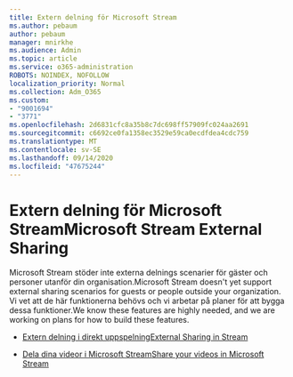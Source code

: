 ```yaml
---
title: Extern delning för Microsoft Stream
ms.author: pebaum
author: pebaum
manager: mnirkhe
ms.audience: Admin
ms.topic: article
ms.service: o365-administration
ROBOTS: NOINDEX, NOFOLLOW
localization_priority: Normal
ms.collection: Adm_O365
ms.custom:
- "9001694"
- "3771"
ms.openlocfilehash: 2d6831cfc8a35b8c7dc698ff57909fc024aa2691
ms.sourcegitcommit: c6692ce0fa1358ec3529e59ca0ecdfdea4cdc759
ms.translationtype: MT
ms.contentlocale: sv-SE
ms.lasthandoff: 09/14/2020
ms.locfileid: "47675244"
---
```

# <a name="microsoft-stream-external-sharing"></a><span data-ttu-id="4d8d1-102">Extern delning för Microsoft Stream</span><span class="sxs-lookup"><span data-stu-id="4d8d1-102">Microsoft Stream External Sharing</span></span>

<span data-ttu-id="4d8d1-103">Microsoft Stream stöder inte externa delnings scenarier för gäster och personer utanför din organisation.</span><span class="sxs-lookup"><span data-stu-id="4d8d1-103">Microsoft Stream doesn't yet support external sharing scenarios for guests or people outside your organization.</span></span> <span data-ttu-id="4d8d1-104">Vi vet att de här funktionerna behövs och vi arbetar på planer för att bygga dessa funktioner.</span><span class="sxs-lookup"><span data-stu-id="4d8d1-104">We know these features are highly needed, and we are working on plans for how to build these features.</span></span>

- [<span data-ttu-id="4d8d1-105">Extern delning i direkt uppspelning</span><span class="sxs-lookup"><span data-stu-id="4d8d1-105">External Sharing in Stream</span></span>](https://docs.microsoft.com/stream/portal-share-video#external-sharing)

- [<span data-ttu-id="4d8d1-106">Dela dina videor i Microsoft Stream</span><span class="sxs-lookup"><span data-stu-id="4d8d1-106">Share your videos in Microsoft Stream</span></span>](https://docs.microsoft.com/stream/portal-share-video)

